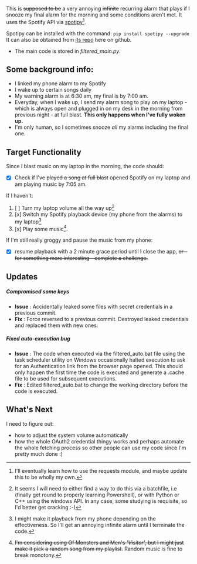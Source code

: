 This is ~~supposed to be~~ a very annoying ~~infinite~~ recurring alarm that plays if I snooze my final alarm for the morning
and some conditions aren't met. 
It uses the Spotify API via [spotipy](https://spotipy.readthedocs.io)[^1].

Spotipy can be installed with the command: `pip install spotipy --upgrade`
It can also be obtained from [its repo](https://github.com/spotipy-dev/spotipy) here on github.

- The main code is stored in *filtered_main.py*.

Some background info:
---
- I linked my phone alarm to my Spotify
- I wake up to certain songs daily
- My warning alarm is at 6:30 am, my final is by 7:00 am.
- Everyday, when I wake up, I send my alarm song to play on my laptop - which is always open and plugged in on my desk in the morning from previous night - at full blast. __This only happens when I've fully woken up.__
- I'm only human, so I sometimes snooze _all_ my alarms including the final one.


Target Functionality
---
 Since I blast music on my laptop in the morning, the code should:
 
- [x] Check if I've ~~played a song at full blast~~ opened Spotify on my laptop and am playing music by 7:05 am.
       
If I haven't:
1. [ ] Turn my laptop volume all the way up[^2]
2. [x] Switch my Spotify playback device (my phone from the alarms) to my laptop[^3]
3. [x] Play some music[^4].
       
If I'm still really groggy and pause the music from my phone:

- [x] resume playback with a 2 minute grace period until I close the app, ~~or - for something more interesting - complete a challenge.~~

Updates
---
##### Compromised some keys
- **Issue** : Accidentally leaked some files with secret credentials in a previous commit.
- **Fix** : Force reversed to a previous commit. Destroyed leaked credentials and replaced them with new ones.
##### Fixed auto-execution bug
- **Issue** : The code when executed via the filtered_auto.bat file using the task scheduler utility on Windows occasionally halted execution to ask for an Authentication link from the browser page opened. This should only happen the first time the code is executed and generate a .cache file to be used for subsequent executions.
- **Fix** : Edited filtered_auto.bat to change the working directory before the code is executed.

What's Next
---
I need to figure out:
- how to adjust the system volume automatically
- how the whole OAuth2 credential thingy works and perhaps automate the whole fetching process so other people can use my code since I'm pretty much done :)

[^1]: I'll eventually learn how to use the requests module, and maybe update this to be wholly my own.
[^2]: It seems I will need to either find a way to do this via a batchfile, i.e (finally get round to properly learning Powershell), or with Python or C++ using the windows API. In any case, some studying is requisite, so I'd better get cracking :-)
[^3]: I might make it playback from my phone depending on the effectiveness. So I'll get an annoying infinite alarm until I terminate the code.
[^4]: ~~I'm considering using Of Monsters and Men's _'Visitor'_, but I might just make it pick a random song from my playlist.~~ Random music is fine to break monotony.

